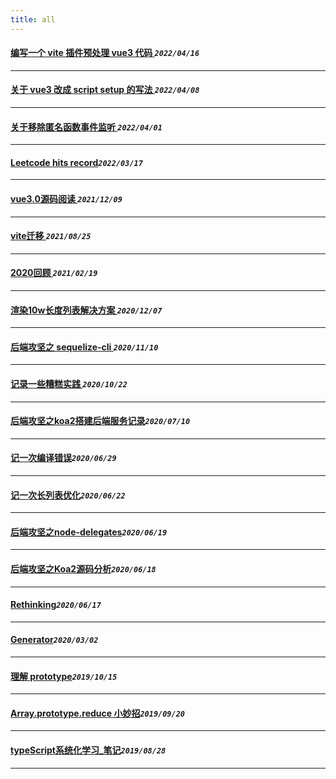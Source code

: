 ```yaml
---
title: all
---
```

 #### [编写一个 vite 插件预处理 vue3 代码  ](/blog/20220416_viteplugin_definereactive.md)_`2022/04/16`_
*****
 #### [关于 vue3 改成 script setup 的写法  ](/blog/20220408_scriptsetupadvise.md)_`2022/04/08`_
*****
 #### [关于移除匿名函数事件监听  ](/blog/20220401_eventlistener.md)_`2022/04/01`_
*****
 #### [Leetcode hits record](/blog/20220317_leetcode.md)_`2022/03/17`_
*****
 #### [vue3.0源码阅读 ](/blog/20211209_vue3.0_1.md)_`2021/12/09`_
*****
 #### [vite迁移      ](/blog/20210825_vite_init.md)_`2021/08/25`_
*****
 #### [2020回顾    ](/blog/20210219_2020.md)_`2021/02/19`_
*****
 #### [渲染10w长度列表解决方案  ](/blog/20201207_infinityList.md)_`2020/12/07`_
*****
 #### [后端攻坚之 sequelize-cli   ](/blog/20201110_sequelize_cli.md)_`2020/11/10`_
*****
 #### [记录一些糟糕实践  ](/blog/20201022_record_accident_log.md)_`2020/10/22`_
*****
 #### [后端攻坚之koa2搭建后端服务记录](/blog/20200710_firstBackendLog.md)_`2020/07/10`_
*****
 #### [记一次编译错误](/blog/20200629_lookAtError.md)_`2020/06/29`_
*****
 #### [记一次长列表优化](/blog/20200622_longListOptmize.md)_`2020/06/22`_
*****
 #### [后端攻坚之node-delegates](/blog/20200619_delegatesJs.md)_`2020/06/19`_
*****
 #### [后端攻坚之Koa2源码分析](/blog/20200618_koa_advantage.md)_`2020/06/18`_
*****
 #### [Rethinking](/blog/20200617_rethinking.md)_`2020/06/17`_
*****
 #### [Generator](/blog/20200302_generate.md)_`2020/03/02`_
*****
 #### [理解 prototype](/blog/20191015_prototype.md)_`2019/10/15`_
*****
 #### [Array.prototype.reduce 小妙招](/blog/20190920_js_reduce.md)_`2019/09/20`_
*****
 #### [typeScript系统化学习_笔记](/blog/20190828_ts_note.md)_`2019/08/28`_
*****